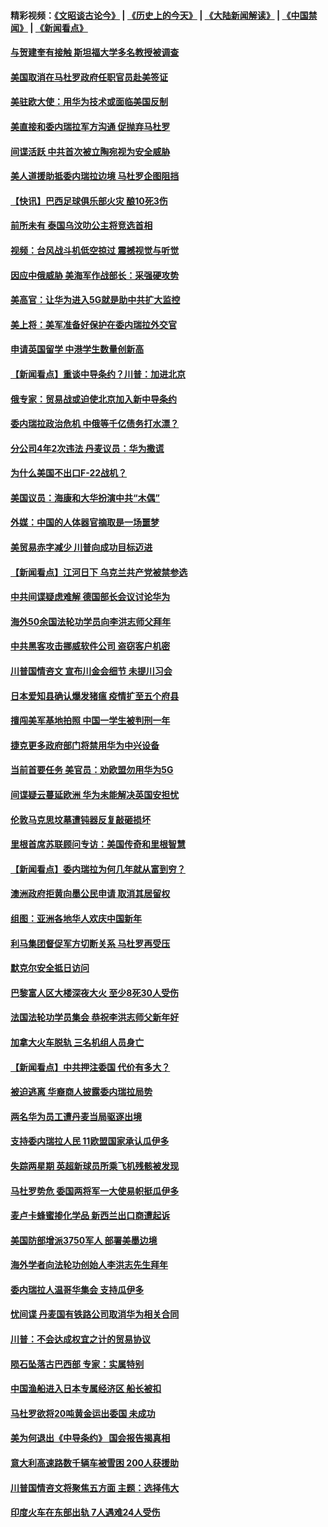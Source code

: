 #### 精彩视频：[《文昭谈古论今》](http://45.32.25.56/wenzhao) | [《历史上的今天》](http://45.32.25.56/today-in-history) | [《大陆新闻解读》](http://45.32.25.56/ntdtv-comedy) | [《中国禁闻》](http://45.32.25.56/ntdtv-news) | [《新闻看点》](http://45.32.25.56/news-insight) 

 #### [与贺建奎有接触 斯坦福大学多名教授被调查](../pages/nsc418/n11033215.md?t=02090659) 

#### [美国取消在马杜罗政府任职官员赴美签证](../pages/nsc418/n11033030.md?t=02090659) 

#### [美驻欧大使：用华为技术或面临美国反制](../pages/nsc418/n11033036.md?t=02090659) 

#### [美直接和委内瑞拉军方沟通 促抛弃马杜罗](../pages/nsc418/n11032973.md?t=02090659) 

#### [间谍活跃 中共首次被立陶宛视为安全威胁](../pages/nsc418/n11032894.md?t=02090659) 

#### [美人道援助抵委内瑞拉边境 马杜罗企图阻挡](../pages/nsc418/n11032425.md?t=02090659) 

#### [【快讯】巴西足球俱乐部火灾 酿10死3伤](../pages/nsc418/n11032432.md?t=02090659) 

#### [前所未有 泰国乌汶叻公主将竞选首相](../pages/nsc418/n11032312.md?t=02090659) 

#### [视频：台风战斗机低空掠过 震撼视觉与听觉](../pages/nsc418/n11032320.md?t=02090659) 

#### [因应中俄威胁 美海军作战部长：采强硬攻势](../pages/nsc418/n11032214.md?t=02090659) 

#### [美高官：让华为进入5G就是助中共扩大监控](../pages/nsc418/n11031398.md?t=02090659) 

#### [美上将：美军准备好保护在委内瑞拉外交官](../pages/nsc418/n11031207.md?t=02090659) 

#### [申请英国留学 中港学生数量创新高](../pages/nsc418/n11031065.md?t=02090659) 

#### [【新闻看点】重谈中导条约？川普：加进北京](../pages/nsc418/n11031006.md?t=02090659) 

#### [俄专家：贸易战或迫使北京加入新中导条约](../pages/nsc418/n11031121.md?t=02090659) 

#### [委内瑞拉政治危机 中俄等千亿债务打水漂？](../pages/nsc418/n11030947.md?t=02090659) 

#### [分公司4年2次违法 丹麦议员：华为撒谎](../pages/nsc418/n11030843.md?t=02090659) 

#### [为什么美国不出口F-22战机？](../pages/nsc418/n11030207.md?t=02090659) 

#### [美国议员：海康和大华扮演中共“木偶”](../pages/nsc418/n11029708.md?t=02090659) 

#### [外媒：中国的人体器官摘取是一场噩梦](../pages/nsc418/n11028665.md?t=02090659) 

#### [美贸易赤字减少 川普向成功目标迈进](../pages/nsc418/n11028907.md?t=02090659) 

#### [【新闻看点】江河日下 乌克兰共产党被禁参选](../pages/nsc418/n11028799.md?t=02090659) 

#### [中共间谍疑虑难解 德国部长会议讨论华为](../pages/nsc418/n11028800.md?t=02090659) 

#### [海外50余国法轮功学员向李洪志师父拜年](../pages/nsc418/n11010610.md?t=02090659) 

#### [中共黑客攻击挪威软件公司 盗窃客户机密](../pages/nsc418/n11028364.md?t=02090659) 

#### [川普国情咨文 宣布川金会细节 未提川习会](../pages/nsc418/n11027745.md?t=02090659) 

#### [日本爱知县确认爆发猪瘟 疫情扩至五个府县](../pages/nsc418/n11027747.md?t=02090659) 

#### [擅闯美军基地拍照 中国一学生被判刑一年](../pages/nsc418/n11026750.md?t=02090659) 

#### [捷克更多政府部门将禁用华为中兴设备](../pages/nsc418/n11026591.md?t=02090659) 

#### [当前首要任务 美官员：劝欧盟勿用华为5G](../pages/nsc418/n11026496.md?t=02090659) 

#### [间谍疑云蔓延欧洲 华为未能解决英国安担忧](../pages/nsc418/n11026440.md?t=02090659) 

#### [伦敦马克思坟墓遭钝器反复敲砸损坏](../pages/nsc418/n11026332.md?t=02090659) 

#### [里根首席苏联顾问专访：美国传奇和里根智慧](../pages/nsc418/n10994668.md?t=02090659) 

#### [【新闻看点】委内瑞拉为何几年就从富到穷？](../pages/nsc418/n11026084.md?t=02090659) 

#### [澳洲政府拒黄向墨公民申请 取消其居留权](../pages/nsc418/n11026280.md?t=02090659) 

#### [组图：亚洲各地华人欢庆中国新年](../pages/nsc418/n11026068.md?t=02090659) 

#### [利马集团督促军方切断关系 马杜罗再受压](../pages/nsc418/n11026011.md?t=02090659) 

#### [默克尔安全抵日访问](../pages/nsc418/n11025775.md?t=02090659) 

#### [巴黎富人区大楼深夜大火 至少8死30人受伤](../pages/nsc418/n11025606.md?t=02090659) 

#### [法国法轮功学员集会 恭祝李洪志师父新年好](../pages/nsc418/n11024635.md?t=02090659) 

#### [加拿大火车脱轨 三名机组人员身亡](../pages/nsc418/n11025490.md?t=02090659) 

#### [【新闻看点】中共押注委国 代价有多大？](../pages/nsc418/n11024040.md?t=02090659) 

#### [被迫逃离 华裔商人披露委内瑞拉局势](../pages/nsc418/n11024109.md?t=02090659) 

#### [两名华为员工遭丹麦当局驱逐出境](../pages/nsc418/n11024140.md?t=02090659) 

#### [支持委内瑞拉人民 11欧盟国家承认瓜伊多](../pages/nsc418/n11023955.md?t=02090659) 

#### [失踪两星期 英超新球员所乘飞机残骸被发现](../pages/nsc418/n11023876.md?t=02090659) 

#### [马杜罗势危 委国两将军一大使易帜挺瓜伊多](../pages/nsc418/n11023808.md?t=02090659) 

#### [麦卢卡蜂蜜掺化学品 新西兰出口商遭起诉](../pages/nsc418/n11023664.md?t=02090659) 

#### [美国防部增派3750军人 部署美墨边境](../pages/nsc418/n11023230.md?t=02090659) 

#### [海外学者向法轮功创始人李洪志先生拜年](../pages/nsc418/n11022780.md?t=02090659) 

#### [委内瑞拉人温哥华集会 支持瓜伊多](../pages/nsc418/n11023048.md?t=02090659) 

#### [忧间谍 丹麦国有铁路公司取消华为相关合同](../pages/nsc418/n11022491.md?t=02090659) 

#### [川普：不会达成权宜之计的贸易协议](../pages/nsc418/n11022486.md?t=02090659) 

#### [陨石坠落古巴西部 专家：实属特别](../pages/nsc418/n11022388.md?t=02090659) 

#### [中国渔船进入日本专属经济区 船长被扣](../pages/nsc418/n11022404.md?t=02090659) 

#### [马杜罗欲将20吨黄金运出委国 未成功](../pages/nsc418/n11022367.md?t=02090659) 

#### [美为何退出《中导条约》 国会报告揭真相](../pages/nsc418/n11022256.md?t=02090659) 

#### [意大利高速路数千辆车被雪困 200人获援助](../pages/nsc418/n11022003.md?t=02090659) 

#### [川普国情咨文将聚焦五方面 主题：选择伟大](../pages/nsc418/n11021501.md?t=02090659) 

#### [印度火车在东部出轨 7人遇难24人受伤](../pages/nsc418/n11021809.md?t=02090659) 


